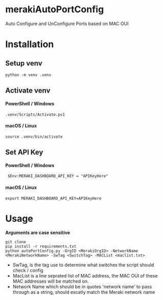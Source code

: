 # merakiAutoPortConfig
Auto Configure and UnConfigure Ports based on MAC OUI

# Installation
## Setup venv
```python -m venv .venv```

## Activate venv
#### PowerShell / Windows 
``` .venv/Scripts/Activate.ps1 ```
#### macOS / Linux
``` source .venv/bin/activate ```

## Set API Key
#### PowerShell / Windows 
``` $Env:MERAKI_DASHBOARD_API_KEY = "APIKeyHere"```
#### macOS / Linux
```export MERAKI_DASHBOARD_API_KEY=APIKeyHere```


# Usage 
**Arguments are case sensitive**  
```
git clone
pip install -r requirements.txt
python autoPortConfig.py -OrgID <MerakiOrgID> -NetworkName  <MerakiNetworkName> -SwTag <SwitchTag> -MACList <maclist.txt>
```

- SwTag, is the tag use to determine what switches the script should check / config
- MacList is a line seprated list of MAC address, the MAC OUI of these MAC addresses will be matched on.
- Network Name which should be in quotes 'network name' to pass through as a string, should excatly match the Meraki network name 